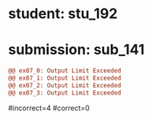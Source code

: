 # student: stu_192
# submission: sub_141

```diff
@@ ex07_0: Output Limit Exceeded
@@ ex07_1: Output Limit Exceeded
@@ ex07_2: Output Limit Exceeded
@@ ex07_3: Output Limit Exceeded
```
#incorrect=4
#correct=0
